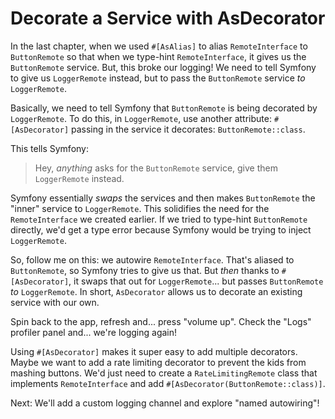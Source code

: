 # Decorate a Service with AsDecorator

In the last chapter, when we used `#[AsAlias]` to alias `RemoteInterface` to
`ButtonRemote` so that when we type-hint `RemoteInterface`, it gives us the
`ButtonRemote` service. But, this broke our logging! We need to tell Symfony
to give us `LoggerRemote` instead, but to pass the `ButtonRemote` service *to*
`LoggerRemote`.

Basically, we need to tell Symfony that `ButtonRemote` is being decorated by `LoggerRemote`.
To do this, in `LoggerRemote`, use another attribute: `#[AsDecorator]` passing
in the service it decorates: `ButtonRemote::class`.

This tells Symfony:

> Hey, *anything* asks for the `ButtonRemote` service, give them `LoggerRemote` instead.

Symfony essentially *swaps* the services and then makes `ButtonRemote` the "inner" service
to `LoggerRemote`. This solidifies the need for the `RemoteInterface` we
created earlier. If we tried to type-hint `ButtonRemote` directly, we'd
get a type error because Symfony would be trying to inject `LoggerRemote`.

So, follow me on this: we autowire `RemoteInterface`. That's aliased to `ButtonRemote`,
so Symfony tries to give us that. But *then* thanks to `#[AsDecorator]`, it swaps
that out for `LoggerRemote`... but passes `ButtonRemote` *to* `LoggerRemote`. In
short, `AsDecorator` allows us to decorate an existing service with our own.

Spin back to the app, refresh and... press "volume up". Check the "Logs" profiler
panel and... we're logging again!

Using `#[AsDecorator]` makes it super easy to add multiple decorators. Maybe we want
to add a rate limiting decorator to prevent the kids from mashing buttons. We'd just
need to create a `RateLimitingRemote` class that implements `RemoteInterface` and add
`#[AsDecorator(ButtonRemote::class)]`.

Next: We'll add a custom logging channel and explore "named autowiring"!
